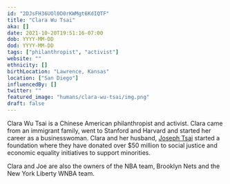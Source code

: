 ```yaml
---
id: "2DJsFH36UOl0D0rKWMgt6KdIQTF"
title: "Clara Wu Tsai"
aka: []
date: 2021-10-20T19:51:16-07:00
dob: YYYY-MM-DD
dod: YYYY-MM-DD
tags: ["philanthropist", "activist"]
website: ""
ethnicity: []
birthLocation: "Lawrence, Kansas"
location: ["San Diego"]
influencedBy: []
twitter: ""
featured_image: "humans/clara-wu-tsai/img.png"
draft: false
---
```


Clara Wu Tsai is a Chinese American philanthropist and activist. Clara came from
an immigrant family, went to Stanford and Harvard and started her career as a
businesswoman. Clara and her husband, [Joseph Tsai](../joseph-tsai) started a
foundation where they have donated over $50 million to social justice and
economic equality initiatives to support minorities.

Clara and Joe are also the owners of the NBA team, Brooklyn Nets and the New
York Liberty WNBA team.
